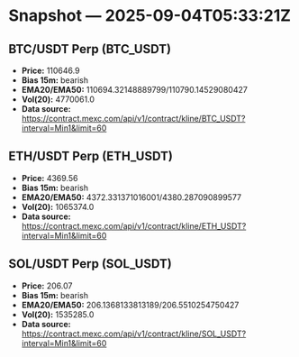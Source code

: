 # Snapshot — 2025-09-04T05:33:21Z

## BTC/USDT Perp (BTC_USDT)
- **Price:** 110646.9
- **Bias 15m:** bearish
- **EMA20/EMA50:** 110694.32148889799/110790.14529080427
- **Vol(20):** 4770061.0
- **Data source:** https://contract.mexc.com/api/v1/contract/kline/BTC_USDT?interval=Min1&limit=60

## ETH/USDT Perp (ETH_USDT)
- **Price:** 4369.56
- **Bias 15m:** bearish
- **EMA20/EMA50:** 4372.331371016001/4380.287090899577
- **Vol(20):** 1065374.0
- **Data source:** https://contract.mexc.com/api/v1/contract/kline/ETH_USDT?interval=Min1&limit=60

## SOL/USDT Perp (SOL_USDT)
- **Price:** 206.07
- **Bias 15m:** bearish
- **EMA20/EMA50:** 206.1368133813189/206.5510254750427
- **Vol(20):** 1535285.0
- **Data source:** https://contract.mexc.com/api/v1/contract/kline/SOL_USDT?interval=Min1&limit=60

